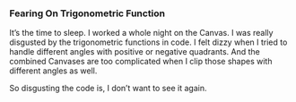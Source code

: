 ### Fearing On Trigonometric Function
It’s the time to sleep. I worked a whole night on the Canvas. I was really disgusted by the trigonometric functions in code. I felt dizzy when I tried to handle different angles with positive or negative quadrants. And the combined Canvases are too complicated when I clip those shapes with different angles as well.

So disgusting the code is, I don’t want to see it again.
